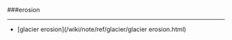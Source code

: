 ###erosion

------

<div id=archive_tags>
<ul>
<li>[glacier erosion](/wiki/note/ref/glacier/glacier erosion.html)</li> 
</ul>
</div>
